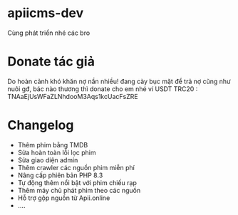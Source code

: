 # apiicms-dev
Cùng phát triển nhé các bro
# Donate tác giả
Do hoàn cảnh khó khăn nợ nần nhiều! đang cày bục mặt để trả nợ cũng như nuôi gđ, bác nào thương thì donate cho em nhé
ví USDT TRC20 : TNAaEjUsWFaZLNhdooM3Aqs1kcUacFsZRE
# Changelog
- Thêm phim bằng TMDB
- Sửa hoàn toàn lỗi lọc phim
- Sửa giao diện admin
- Thêm crawler các nguồn phim miễn phí
- Nâng cấp phiên bản PHP 8.3
- Tự động thêm nổi bật với phim chiếu rạp
- Thêm máy chủ phát phim theo các nguồn
- Hỗ trợ gộp nguồn từ Apii.online
- ....